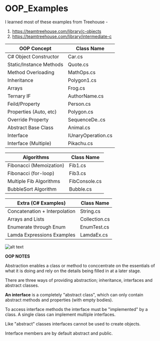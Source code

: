 # OOP_Examples

I learned most of these examples from Treehouse -
1. https://teamtreehouse.com/library/c-objects 
2. https://teamtreehouse.com/library/intermediate-c

| OOP Concept             | Class Name         |
| ----------------------- | ------------------ |
| C# Object Constructor   | Car.cs             | 
| Static/Instance Methods | Quote.cs           |
| Method Overloading      | MathOps.cs         |
| Inheritance             | Polygon1.cs        |
| Arrays                  | Frog.cs            |
| Ternary IF              | AuthorName.cs      |
| Feild/Property          | Person.cs          |
| Properties (Auto, etc)  | Polygon.cs         |
| Override Property       | SequenceDe..cs     |
| Abstract Base Class     | Animal.cs          |
| Interface               | IUnaryOperation.cs |
| Interface (Multiple)    | Pikachu.cs         |

| Algorithms              | Class Name         |
| ----------------------- | ------------------ |
| Fibonacci (Memoization) | Fib1.cs            |
| Fibonacci (for-loop)    | Fib3.cs            |
| Multiple Fib Algorithms | FibConsole.cs      |
| BubbleSort Algorithm    | Bubble.cs          |

| Extra (C# Examples)           | Class Name         |
| ----------------------------- | ------------------ |
| Concatenation + Interpolation | String.cs          |
| Arrays and Lists              | Collection.cs      |
| Enumerate through Enum        | EnumTest.cs        |
| Lamda Expressions Examples    | LamdaEx.cs         |

![alt text](https://thebalancedwriter521.files.wordpress.com/2021/01/fibconsole-1.png)

**OOP NOTES**

Abstraction enables a class or method to conccentrate on the essentials of what it is doing and rely on the details being filled in at a later stage.

There are three ways of providing abstraction; inheritance, interfaces and abstract classes.

**An interface** is a completely "abstract class", which can only contain abstract methods and properties (with empty bodies).

To access interface methods the interface must be "implemented" by a class. A single class can implement multiple interfaces.

Like "abstract" classes interfaces cannot be used to create objects.

Interface members are by default abstract and public.




